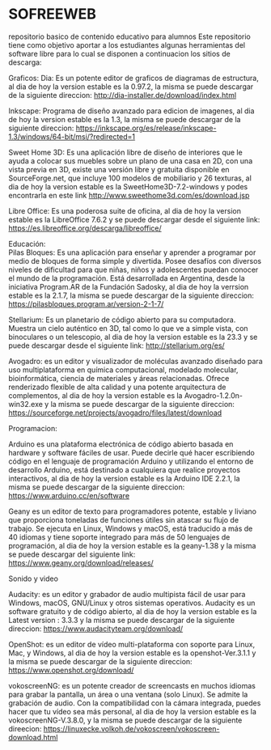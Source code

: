 # SOFREEWEB
repositorio basico de contenido educativo para alumnos
Este repositorio tiene como objetivo aportar a los estudiantes algunas herramientas del software libre para lo cual se disponen a continuacion los sitios de descarga:

Graficos:
  Dia: Es un potente editor de graficos de diagramas de estructura, al dia de hoy la version estable es la 0.97.2, la misma se puede descargar de la siguiente direccion: http://dia-installer.de/download/index.html

  Inkscape: Programa de diseño avanzado para edicion de imagenes, al dia de hoy la version estable es la 1.3, la misma se puede descargar de la siguiente direccion: https://inkscape.org/es/release/inkscape-1.3/windows/64-bit/msi/?redirected=1

 Sweet Home 3D: Es una aplicación libre de diseño de interiores que le ayuda a colocar sus muebles sobre un plano de una casa en 2D, con una vista previa en 3D, existe una versión libre y gratuita disponible en SourceForge.net, que incluye 100 modelos de mobiliario y 26 texturas, al dia de hoy la version estable es la SweetHome3D-7.2-windows y podes encontrarla en este link http://www.sweethome3d.com/es/download.jsp
  
  Libre Office: Es una poderosa suite de oficina, al dia de hoy la version estable es la LibreOffice 7.6.2 y se puede descargar desde el siguiente link: https://es.libreoffice.org/descarga/libreoffice/ 


 Educación:  
   Pilas Bloques: Es una aplicación para enseñar y aprender a programar por medio de bloques de forma simple y divertida. Posee desafíos con diversos niveles de dificultad para que niñas, niños y adolescentes puedan conocer el mundo de la programación. Está desarrollada en Argentina, desde la iniciativa Program.AR de la Fundación Sadosky, al dia de hoy la verrsion estable es la 2.1.7, la misma se puede descargar de la siguiente direccion: https://pilasbloques.program.ar/version-2-1-7/

  Stellarium: Es un planetario de código abierto para su computadora. Muestra un cielo auténtico en 3D, tal como lo que ve a simple vista, con binoculares o un telescopio, al dia de hoy la version estable es la 23.3 y se puede descargar desde el siguiente link: http://stellarium.org/es/

  Avogadro: es un editor y visualizador de moléculas avanzado diseñado para uso multiplataforma en química computacional, modelado molecular, bioinformática, ciencia de materiales y áreas relacionadas. Ofrece renderizado flexible de alta calidad y una potente arquitectura de complementos, al dia de hoy la version estable es la Avogadro-1.2.0n-win32.exe y la misma se puede descargar de la siguiente direccion: https://sourceforge.net/projects/avogadro/files/latest/download


Programacion:

  Arduino es una plataforma electrónica de código abierto basada en hardware y software fáciles de usar. Puede decirle qué hacer escribiendo código en el lenguaje de programación Arduino y utilizando el entorno de desarrollo Arduino, está destinado a cualquiera que realice proyectos interactivos, al dia de hoy la version estable es la Arduino IDE 2.2.1, la misma se puede descargar de la siguiente direccion: https://www.arduino.cc/en/software

  Geany es un editor de texto para programadores potente, estable y liviano que proporciona toneladas de funciones útiles sin atascar su flujo de trabajo. Se ejecuta en Linux, Windows y macOS, está traducido a más de 40 idiomas y tiene soporte integrado para más de 50 lenguajes de programación, al dia de hoy la version estable es la geany-1.38 y la misma se puede descargar del siguiente link: https://www.geany.org/download/releases/


Sonido y video

  Audacity: es un editor y grabador de audio multipista fácil de usar para Windows, macOS, GNU/Linux y otros sistemas operativos.
Audacity es un software gratuito y de código abierto, al dia de hoy la version estable es la Latest version : 3.3.3 y la misma se puede descargar de la siguiente direccion: https://www.audacityteam.org/download/

  OpenShot: es un editor de vídeo multi-plataforma con soporte para Linux, Mac, y Windows, al dia de hoy la version estable es la openshot-Ver.3.1.1 y la misma se puede descargar de la siguiente direccion: https://www.openshot.org/download/

  vokoscreenNG: es un potente creador de screencasts en muchos idiomas para grabar la pantalla, un área o una ventana (solo Linux). Se admite la grabación de audio. Con la compatibilidad con la cámara integrada, puedes hacer que tu vídeo sea más personal, al dia de hoy la version estable es la vokoscreenNG-V.3.8.0, y la misma se puede descargar de la siguiente direecion: https://linuxecke.volkoh.de/vokoscreen/vokoscreen-download.html
  
